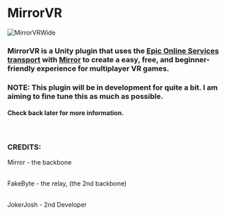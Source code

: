 # MirrorVR
![MirrorVRWide](https://github.com/rxxyn/MirrorVR/assets/113850083/294ab2d5-d169-4f38-bb92-a3f05cdfc8c3)

### MirrorVR is a Unity plugin that uses the [Epic Online Services transport](https://github.com/FakeByte/EpicOnlineTransport) with [Mirror](https://mirror-networking.gitbook.io/docs/) to create a easy, free, and beginner-friendly experience for multiplayer VR games.

### NOTE: This plugin will be in development for quite a bit. I am aiming to fine tune this as much as possible.
#### Check back later for more information.


&nbsp;
### CREDITS:

Mirror - the backbone <br />
&nbsp;

FakeByte - the relay, (the 2nd backbone) <br />
&nbsp;

JokerJosh - 2nd Developer <br />
&nbsp;
